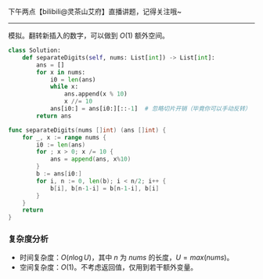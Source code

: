 下午两点【bilibili@灵茶山艾府】直播讲题，记得关注哦~

---

模拟。翻转新插入的数字，可以做到 $O(1)$ 额外空间。

```Python [sol1-Python3]
class Solution:
    def separateDigits(self, nums: List[int]) -> List[int]:
        ans = []
        for x in nums:
            i0 = len(ans)
            while x:
                ans.append(x % 10)
                x //= 10
            ans[i0:] = ans[i0:][::-1]  # 忽略切片开销（毕竟你可以手动反转）
        return ans
```

```go [sol1-Go]
func separateDigits(nums []int) (ans []int) {
	for _, x := range nums {
		i0 := len(ans)
		for ; x > 0; x /= 10 {
			ans = append(ans, x%10)
		}
		b := ans[i0:]
		for i, n := 0, len(b); i < n/2; i++ {
			b[i], b[n-1-i] = b[n-1-i], b[i]
		}
	}
	return
}
```

### 复杂度分析

- 时间复杂度：$O(n\log U)$，其中 $n$ 为 $\textit{nums}$ 的长度，$U=max(\textit{nums})$。
- 空间复杂度：$O(1)$。不考虑返回值，仅用到若干额外变量。

